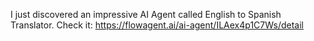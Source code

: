 I just discovered an impressive AI Agent called English to Spanish Translator. Check it: https://flowagent.ai/ai-agent/ILAex4p1C7Ws/detail
